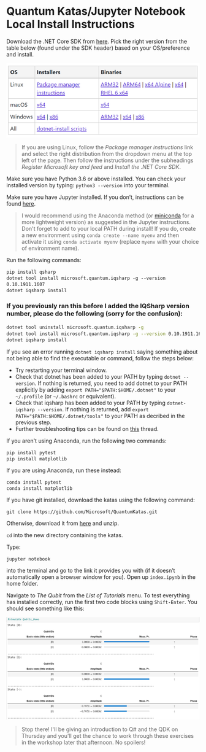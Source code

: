 # Quantum Katas/Jupyter Notebook Local Install Instructions

Download the .NET Core SDK from [here](https://dotnet.microsoft.com/download/dotnet-core/3.1). Pick the right version from the table below (found under the SDK header) based on your OS/preference and install.

![.NET Core install table](./dotnet.png)

>If you are using Linux, follow the _Package manager instructions_ link and select the right distribution from the dropdown menu at the top left of the page. Then follow the instructions under the subheadings _Register Microsoft key and feed_ and _Install the .NET Core SDK_.

Make sure you have Python 3.6 or above installed. You can check your installed version by typing: `python3 --version` into your terminal.

Make sure you have Jupyter installed. If you don’t, instructions can be found [here](https://jupyter.readthedocs.io/en/latest/install.html).

>I would recommend using the Anaconda method (or [miniconda](https://docs.conda.io/en/latest/miniconda.html) for a more lightweight version) as suggested in the Jupyter instructions. Don't forget to add to your local PATH during install! If you do, create a new environment using `conda create --name myenv` and then activate it using `conda activate myenv` (replace `myenv` with your choice of environment name).

Run the following commands:
```
pip install qsharp
dotnet tool install microsoft.quantum.iqsharp -g --version 0.10.1911.1607
dotnet iqsharp install
```

### If you previously ran this before I added the IQSharp version number, please do the following (sorry for the confusion):

```bash
dotnet tool uninstall microsoft.quantum.iqsharp -g
dotnet tool install microsoft.quantum.iqsharp -g --version 0.10.1911.1607
dotnet iqsharp install
```

If you see an error running `dotnet iqsharp install` saying something about not being able to find the executable or command, follow the steps below:

- Try restarting your terminal window.
- Check that dotnet has been added to your PATH by typing `dotnet --version`. If nothing is returned, you need to add dotnet to your PATH explicitly by adding `export PATH="$PATH:$HOME/.dotnet"` to your `~/.profile` (or `~/.bashrc` or equivalent).
- Check that iqsharp has been added to your PATH by typing `dotnet-iqsharp --version`. If nothing is returned, add `export PATH="$PATH:$HOME/.dotnet/tools"` to your PATH as decribed in the previous step. 
- Further troubleshooting tips can be found on [this](https://github.com/microsoft/iqsharp/issues/14) thread.

If you aren't using Anaconda, run the following two commands:
```
pip install pytest
pip install matplotlib
```

If you are using Anaconda, run these instead:
```
conda install pytest
conda install matplotlib
```

If you have git installed, download the katas using the following command:
```
git clone https://github.com/Microsoft/QuantumKatas.git
```

Otherwise, download it from [here](https://github.com/Microsoft/QuantumKatas/archive/master.zip) and unzip.

`cd` into the new directory containing the katas.

Type:
```
jupyter notebook
```
into the terminal and go to the link it provides you with (if it doesn’t automatically open a browser window for you). Open up `index.ipynb` in the home folder.

Navigate to _The Qubit_ from the _List of Tutorials_ menu. To test everything has installed correctly, run the first two code blocks using `Shift-Enter`. You should see something like this:

![Qubit kata output](./qubit-kata.PNG)

>Stop there! I'll be giving an introduction to  Q# and the QDK on Thursday  and you'll get the chance to work through these exercises in the workshop later that afternoon. No spoilers!
